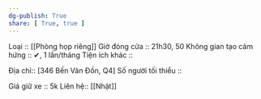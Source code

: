 ```yaml
---
dg-publish: True
share: [ True, true ]
---
```

Loại :: [[Phòng họp riêng]]
Giờ đóng cửa :: 21h30, 50
Không gian tạo cảm hứng :: ✔, 1 lần/tháng
Tiện ích khác :: 

Địa chỉ:: [346 Bến Vân Đồn, Q4]
Số người tối thiểu :: 
 
Giá giữ xe :: 5k
Liên hệ:: [[Nhật]]